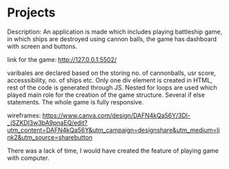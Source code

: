 # Projects
Description: An application is made which includes playing battleship game, in which ships are destroyed using cannon balls, the game has dashboard with screen and buttons.


link for the game: http://127.0.0.1:5502/


varibales are declared based on the storing no. of cannonballs, usr score, accesssibility, no. of ships etc.
Only one div element is created in HTML, rest of  the code is generated through JS.
Nested for loops are used which played main role for the creation of the game structure. Several if else statements. The whole game is fully responsive. 

wireframes: https://www.canva.com/design/DAFN4kQa56Y/3Dl-_jSZKDl3w3bA9pnaEQ/edit?utm_content=DAFN4kQa56Y&utm_campaign=designshare&utm_medium=link2&utm_source=sharebutton


There was a lack of time, I would have created the feature of playing game with computer.
